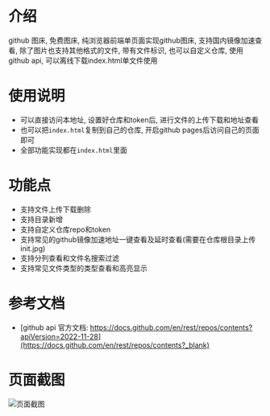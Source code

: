 # 介绍
github 图床, 免费图床, 纯浏览器前端单页面实现github图床, 支持国内镜像加速查看, 除了图片也支持其他格式的文件, 带有文件标识, 也可以自定义仓库, 使用github api, 可以离线下载index.html单文件使用
# 使用说明
- 可以直接访问本地址, 设置好仓库和token后, 进行文件的上传下载和地址查看
- 也可以把`index.html`复制到自己的仓库, 开启github pages后访问自己的页面即可
- 全部功能实现都在`index.html`里面
# 功能点
- 支持文件上传下载删除
- 支持目录新增
- 支持自定义仓库repo和token
- 支持常见的github镜像加速地址一键查看及延时查看(需要在仓库根目录上传init.jpg)
- 支持分列查看和文件名搜索过滤
- 支持常见文件类型的类型查看和高亮显示
# 参考文档
- [github api 官方文档: https://docs.github.com/en/rest/repos/contents?apiVersion=2022-11-28](https://docs.github.com/en/rest/repos/contents?_blank)
# 页面截图
![页面截图](http://dhjz.github.io/file/dfile.jpg)
